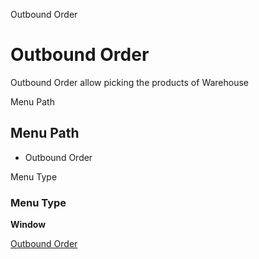 
Outbound Order
# Outbound Order


Outbound Order allow picking the products of Warehouse 

Menu Path
## Menu Path



- Outbound Order

Menu Type
### Menu Type

**Window**


[Outbound Order](functional-guide/window/window-outbound-order.md)